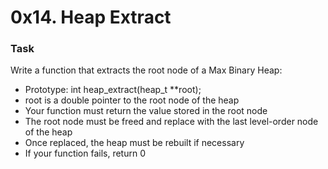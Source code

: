 # 0x14. Heap Extract

### Task

Write a function that extracts the root node of a Max Binary Heap:

- Prototype: int heap_extract(heap_t \*\*root);
- root is a double pointer to the root node of the heap
- Your function must return the value stored in the root node
- The root node must be freed and replace with the last level-order node of the heap
- Once replaced, the heap must be rebuilt if necessary
- If your function fails, return 0
